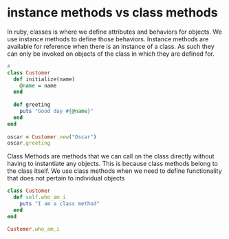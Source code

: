 # instance methods vs class methods
In ruby, classes is where  we define attributes and behaviors for objects.  We use instance methods to define those behaviors.  Instance methods are available for reference when there is an instance of a class.  As such they can only be invoked on objects of the class in which they are defined for. 

```ruby
# 
class Customer
  def initialize(name)
    @name = name
  end
  
  def greeting
    puts "Good day #{@name}"
  end
end
  
oscar = Customer.new("Oscar")
oscar.greeting 
```

Class Methods are methods that we can call on the class directly without having to instantiate any objects.  This is because class methods belong to the class itself. We use class methods when we need to define functionality that does not  pertain to individual objects 

```ruby
class Customer
  def self.who_am_i
    puts "I am a class method"
  end
end

Customer.who_am_i
```